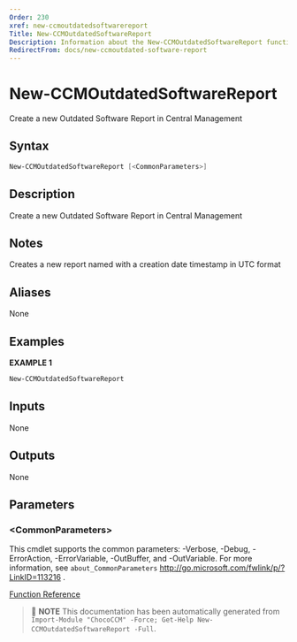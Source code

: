 ```yaml
---
Order: 230
xref: new-ccmoutdatedsoftwarereport
Title: New-CCMOutdatedSoftwareReport
Description: Information about the New-CCMOutdatedSoftwareReport function
RedirectFrom: docs/new-ccmoutdated-software-report
---
```


# New-CCMOutdatedSoftwareReport

<!-- This documentation is automatically generated from /New-CCMOutdatedSoftwareReport.ps1 using GenerateDocs.ps1. Contributions are welcome at the original location(s). -->

Create a new Outdated Software Report in Central Management

## Syntax

~~~powershell
New-CCMOutdatedSoftwareReport [<CommonParameters>]
~~~

## Description

Create a new Outdated Software Report in Central Management

## Notes

Creates a new report named with a creation date timestamp in UTC format

## Aliases

None

## Examples

 **EXAMPLE 1**

~~~powershell
New-CCMOutdatedSoftwareReport

~~~

## Inputs

None

## Outputs

None

## Parameters

### &lt;CommonParameters&gt;

This cmdlet supports the common parameters: -Verbose, -Debug, -ErrorAction, -ErrorVariable, -OutBuffer, and -OutVariable. For more information, see `about_CommonParameters` http://go.microsoft.com/fwlink/p/?LinkID=113216 .



[Function Reference](xref:chococcm-functions)

> :memo: **NOTE** This documentation has been automatically generated from `Import-Module "ChocoCCM" -Force; Get-Help New-CCMOutdatedSoftwareReport -Full`.
